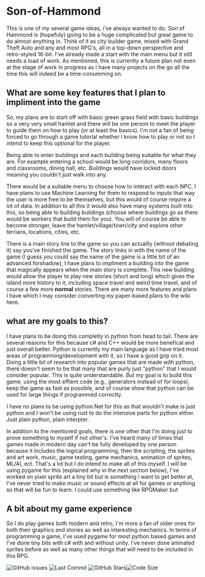 # Son-of-Hammond

This is one of my several game ideas, i've always wanted to do. Son of Hammond is (hopefuly) going to be a huge  complicated but great game to do almost anything in. Think of it as city builder game, mixed with Grand Theft Auto and any and most RPG's, all in a top-down perspective and retro-styled 16-bit. I've already made a start with the main menu but it still needs a load of work. As mentioned, this is currenlty a future plan not even at the stage of work in progress as I have many projects on the go all the time this will indeed be a time-conumming on.

## What are some key features that I plan to impliment into the game
So, my plans are to start off with basic green grass field with basic buildings so a very very small hamlet and there will be one person to meet the player to guide them on how to play (or at least the basics). I'm not a fan of being forced to go through a game tutorial whether I know how to play or not so I intend to keep this optional for the player.

Being able to enter buildings and each building being suitable for what they are. For example entering a school would be long corridors, many floors and classrooms, dining hall, etc. Buildings would have locked doors meaning you couldn't just walk into any.

There would be a suitable menu to choose how to interact with each NPC, I have plans to use Machine Learning for them to respond to inputs that way the user is more free to be themselves, but this would of course require a lot of data. In addition to all this it would also have many systems built into this, so being able to building buildings (choose where buildings go as there would be workers that build them for you). You will of course be able to become stronger, leave the hamlet/village/town/city and explore other terrians, locations, cities, etc. 

There is a main story line to the game so you can actuallly (without debating it) say you've finished the game. The story links in with the name of the game (I guess you could say the name of the game is a little bit of an advanced forshadow), I have plans to impliment a building into the game that magically appears when the main story is complete. This new building would allow the player to play new stories (short and long) which gives the island more history to it, including space travel and weird time travel, and of course a few more **normal** stories. There are many more features and plans I have which I may consider converting my paper-based plans to the wiki here.

## what are my goals to this?
I have plans to be doing this completly in python from head to tail. There are several reasons for this because c# and C++ would be more benefical and just overall better. Python is currently my main language as I have tried most areas of programming/development with it, so I have a good grip on it. Doing a little bit of research into popular games that are made with python, there doesn't seem to be that many that are purly just "python" that I would consider popular. This is quite understandable. But my goal is to build this game, using the most effient code (e.g., generators instead of for loops), keep the game as fast as possible, and of course show that python can be used for large things if programmed correctly.

I have no plans to be using python.Net for this as that wouldn't make is just python and I won't be using rust to do the intensive parts for python either. Just plain python, plain interpter.

In addition to the mentioned goals, there is one other that I'm doing just to prove something to myself if not other's. I've heard many of times that games made in modern day can't be fully developed by one person because it includes the logical programming, then the scripting, the sprites and art work, music, game testing, game mechanics, animation of sprites, ML/AI, ect. That's a lot but I do intend to make all of this myself. I will be using pygame for this (explained why in the next section below), I've worked on pixel sprite art a tiny bit but is something I want to get better at, I've never tried to make music or sound effects at all for games or anything so that will be fun to learn. I could use something like RPGMaker but 

## A bit about my game experience
So I do play games both modern and retro, I'm more a fan of older ones for both their graphics and stories as well as interesting mechanics. In terms of programming a game, I've used pygame for most python based games and I've done tiny bits with c# with and without unity. I've never done animated sprites before as well as many other things that will need to be included in this RPG.


![GitHub issues](https://img.shields.io/github/issues/Jamster3000/Son-of-Hammond)
![Last Commit](https://img.shields.io/github/last-commit/Jamster3000/Son-of-Hammond)
![GitHub Stars](https://img.shields.io/github/stars/Jamster3000/Son-of-Hammond?style=social)![Code Size](https://img.shields.io/github/languages/code-size/Jamster3000/Son-of-Hammond)
